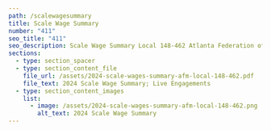 ```yaml
---
path: /scalewagesummary
title: Scale Wage Summary
number: "411"
seo_title: "411"
seo_description: Scale Wage Summary Local 148-462 Atlanta Federation of Musicians
sections:
  - type: section_spacer
  - type: section_content_file
    file_url: /assets/2024-scale-wages-summary-afm-local-148-462.pdf
    file_text: 2024 Scale Wage Summary; Live Engagements
  - type: section_content_images
    list:
      - image: /assets/2024-scale-wages-summary-afm-local-148-462.png
        alt_text: 2024 Scale Wage Summary
---
```

